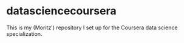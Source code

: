 datasciencecoursera
===================

This is my (Moritz') repository I set up for the Coursera data science specialization.
